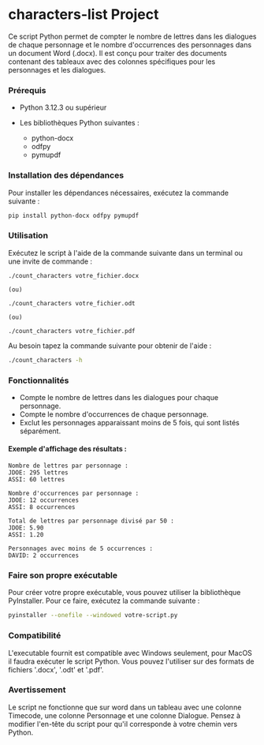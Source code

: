 # characters-list Project
Ce script Python permet de compter le nombre de lettres dans les dialogues de chaque personnage et le nombre d'occurrences des personnages dans un document Word (.docx). Il est conçu pour traiter des documents contenant des tableaux avec des colonnes spécifiques pour les personnages et les dialogues.

### Prérequis
- Python 3.12.3 ou supérieur

- Les bibliothèques Python suivantes :
  - python-docx
  - odfpy
  - pymupdf

### Installation des dépendances
Pour installer les dépendances nécessaires, exécutez la commande suivante :
```sh
pip install python-docx odfpy pymupdf
```

### Utilisation

Exécutez le script à l'aide de la commande suivante dans un terminal ou une invite de commande :
```
./count_characters votre_fichier.docx

(ou)

./count_characters votre_fichier.odt

(ou)

./count_characters votre_fichier.pdf
```

Au besoin tapez la commande suivante pour obtenir de l'aide :
```sh
./count_characters -h
```

### Fonctionnalités
- Compte le nombre de lettres dans les dialogues pour chaque personnage.
- Compte le nombre d'occurrences de chaque personnage.
- Exclut les personnages apparaissant moins de 5 fois, qui sont listés séparément.

#### Exemple d'affichage des résultats :
```
Nombre de lettres par personnage :
JDOE: 295 lettres
ASSI: 60 lettres

Nombre d'occurrences par personnage :
JDOE: 12 occurrences
ASSI: 8 occurrences

Total de lettres par personnage divisé par 50 :
JDOE: 5.90
ASSI: 1.20

Personnages avec moins de 5 occurrences :
DAVID: 2 occurrences
```

### Faire son propre exécutable
Pour créer votre propre exécutable, vous pouvez utiliser la bibliothèque PyInstaller. Pour ce faire, exécutez la commande suivante :
```sh
pyinstaller --onefile --windowed votre-script.py
```

### Compatibilité
L'executable fournit est compatible avec Windows seulement, pour MacOS il faudra exécuter le script Python. Vous pouvez l'utiliser sur des formats de fichiers '.docx', '.odt' et '.pdf'.

### Avertissement
Le script ne fonctionne que sur word dans un tableau avec une colonne Timecode, une colonne Personnage et une colonne Dialogue. Pensez à modifier l'en-tête du script pour qu'il corresponde à votre chemin vers Python.
